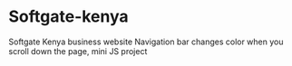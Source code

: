 # Softgate-kenya
 Softgate Kenya business website Navigation bar changes color when you scroll down the page, mini JS project  
